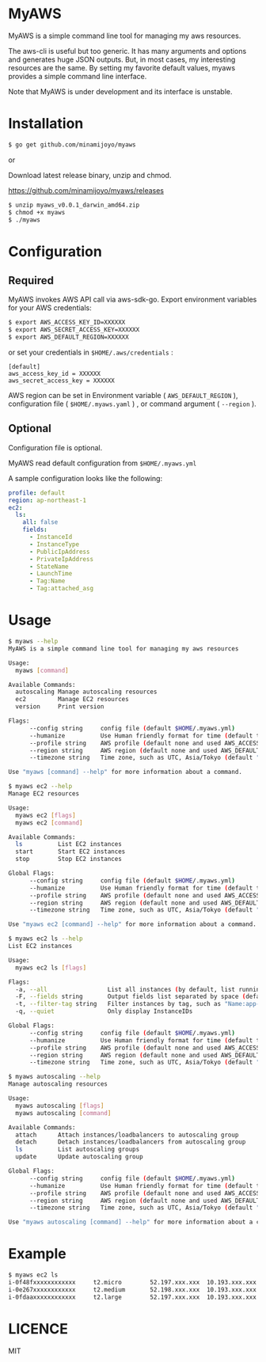 # MyAWS

MyAWS is a simple command line tool for managing my aws resources.

The aws-cli is useful but too generic. It has many arguments and options and generates huge JSON outputs. But, in most cases, my interesting resources are the same. By setting my favorite default values, myaws provides a simple command line interface.

Note that MyAWS is under development and its interface is unstable.

# Installation

```bash
$ go get github.com/minamijoyo/myaws
```

or

Download latest release binary, unzip and chmod.

https://github.com/minamijoyo/myaws/releases

```bash
$ unzip myaws_v0.0.1_darwin_amd64.zip
$ chmod +x myaws
$ ./myaws
```

# Configuration
## Required
MyAWS invokes AWS API call via aws-sdk-go.
Export environment variables for your AWS credentials:

```bash
$ export AWS_ACCESS_KEY_ID=XXXXXX
$ export AWS_SECRET_ACCESS_KEY=XXXXXX
$ export AWS_DEFAULT_REGION=XXXXXX
```

or set your credentials in `$HOME/.aws/credentials` :

```
[default]
aws_access_key_id = XXXXXX
aws_secret_access_key = XXXXXX
```

AWS region can be set in Environment variable ( `AWS_DEFAULT_REGION` ), configuration file ( `$HOME/.myaws.yaml` ) , or command argument ( `--region` ).

## Optional

Configuration file is optional.

MyAWS read default configuration from `$HOME/.myaws.yml`

A sample configuration looks like the following:

```yaml
profile: default
region: ap-northeast-1
ec2:
  ls:
    all: false
    fields:
      - InstanceId
      - InstanceType
      - PublicIpAddress
      - PrivateIpAddress
      - StateName
      - LaunchTime
      - Tag:Name
      - Tag:attached_asg
```

# Usage

```bash
$ myaws --help
MyAWS is a simple command line tool for managing my aws resources

Usage:
  myaws [command]

Available Commands:
  autoscaling Manage autoscaling resources
  ec2         Manage EC2 resources
  version     Print version

Flags:
      --config string     config file (default $HOME/.myaws.yml)
      --humanize          Use Human friendly format for time (default true)
      --profile string    AWS profile (default none and used AWS_ACCESS_KEY_ID/AWS_SECRET_ACCESS_KEY environment variables.)
      --region string     AWS region (default none and used AWS_DEFAULT_REGION environment variable.
      --timezone string   Time zone, such as UTC, Asia/Tokyo (default "Local")

Use "myaws [command] --help" for more information about a command.
```

```bash
$ myaws ec2 --help
Manage EC2 resources

Usage:
  myaws ec2 [flags]
  myaws ec2 [command]

Available Commands:
  ls          List EC2 instances
  start       Start EC2 instances
  stop        Stop EC2 instances

Global Flags:
      --config string     config file (default $HOME/.myaws.yml)
      --humanize          Use Human friendly format for time (default true)
      --profile string    AWS profile (default none and used AWS_ACCESS_KEY_ID/AWS_SECRET_ACCESS_KEY environment variables.)
      --region string     AWS region (default none and used AWS_DEFAULT_REGION environment variable.
      --timezone string   Time zone, such as UTC, Asia/Tokyo (default "Local")

Use "myaws ec2 [command] --help" for more information about a command.
```

```bash
$ myaws ec2 ls --help
List EC2 instances

Usage:
  myaws ec2 ls [flags]

Flags:
  -a, --all                 List all instances (by default, list running instances only)
  -F, --fields string       Output fields list separated by space (default "InstanceId InstanceType PublicIpAddress PrivateIpAddress StateName LaunchTime Tag:Name")
  -t, --filter-tag string   Filter instances by tag, such as "Name:app-production". The value of tag is assumed to be a partial match (default "Name:")
  -q, --quiet               Only display InstanceIDs

Global Flags:
      --config string     config file (default $HOME/.myaws.yml)
      --humanize          Use Human friendly format for time (default true)
      --profile string    AWS profile (default none and used AWS_ACCESS_KEY_ID/AWS_SECRET_ACCESS_KEY environment variables.)
      --region string     AWS region (default none and used AWS_DEFAULT_REGION environment variable.
      --timezone string   Time zone, such as UTC, Asia/Tokyo (default "Local")
```

```bash
$ myaws autoscaling --help
Manage autoscaling resources

Usage:
  myaws autoscaling [flags]
  myaws autoscaling [command]

Available Commands:
  attach      Attach instances/loadbalancers to autoscaling group
  detach      Detach instances/loadbalancers from autoscaling group
  ls          List autoscaling groups
  update      Update autoscaling group

Global Flags:
      --config string     config file (default $HOME/.myaws.yml)
      --humanize          Use Human friendly format for time (default true)
      --profile string    AWS profile (default none and used AWS_ACCESS_KEY_ID/AWS_SECRET_ACCESS_KEY environment variables.)
      --region string     AWS region (default none and used AWS_DEFAULT_REGION environment variable.
      --timezone string   Time zone, such as UTC, Asia/Tokyo (default "Local")

Use "myaws autoscaling [command] --help" for more information about a command.
```

# Example

```bash
$ myaws ec2 ls
i-0f48fxxxxxxxxxxxx     t2.micro        52.197.xxx.xxx  10.193.xxx.xxx    running 1 minute ago    proxy
i-0e267xxxxxxxxxxxx     t2.medium       52.198.xxx.xxx  10.193.xxx.xxx    running 2 days ago      app
i-0fdaaxxxxxxxxxxxx     t2.large        52.197.xxx.xxx  10.193.xxx.xxx    running 1 month ago     batch
```

# LICENCE

MIT

